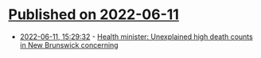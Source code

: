 # [Published on 2022-06-11](index.md)

* [2022-06-11, 15:29:32](https://news.ycombinator.com/item?id=31705214) - [Health minister: Unexplained high death counts in New Brunswick concerning](https://www.cbc.ca/news/canada/new-brunswick/excess-deaths-minister-shephard-1.6484641)
